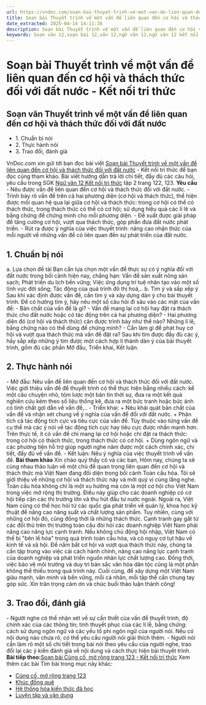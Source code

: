 ```yaml
---
url: https://vndoc.com/soan-bai-thuyet-trinh-ve-mot-van-de-lien-quan-den-co-hoi-va-thach-thuc-doi-voi-dat-nuoc-ket-noi-tri-thuc-330702
title: Soạn bài Thuyết trình về một vấn đề liên quan đến cơ hội và thách thức đối với đất nước - Kết nối tri thức - VnDoc.com
date_extracted: 2025-04-14 14:11:38
description: Soạn bài Thuyết trình về một vấn đề liên quan đến cơ hội và thách thức đối với đất nước - Kết nối tri thức được VnDoc.com sưu tầm và xin gửi tới bạn đọc cùng tham khảo.
keywords: Soạn văn 12,soạn bài 12,văn 12,ngữ văn 12,ngữ văn 12 kết nối tri thức,soạn ngữ văn 12,giải ngữ văn 12,soạn văn 12 kết nối tri thức,soạn văn 12 kết nối tri thức ngắn nhất,văn 12 kết nối tri thức,soạn văn 12 tập 2 trang 122 Kết nối tri thức,Soạn bài Thuyết trình về một vấn đề liên quan đến cơ hội và thách thức đối với đất nước Kết nối tri thức,Thuyết trình về một vấn đề liên quan đến cơ hội và thách thức đối với đất nước,soạn văn 12 tập 2 trang 122,soạn văn 12 tập 2 trang 123
---
```


# Soạn bài Thuyết trình về một vấn đề liên quan đến cơ hội và thách thức đối với đất nước - Kết nối tri thức
## Soạn văn Thuyết trình về một vấn đề liên quan đến cơ hội và thách thức đối với đất nước
  * 1\. Chuẩn bị nói
  * 2\. Thực hành nói
  * 3\. Trao đổi, đánh giá

VnDoc.com xin gửi tới bạn đọc bài viết [Soạn bài Thuyết trình về một vấn đề liên quan đến cơ hội và thách thức đối với đất nước](<https://vndoc.com/soan-bai-thuyet-trinh-ve-mot-van-de-lien-quan-den-co-hoi-va-thach-thuc-doi-voi-dat-nuoc-ket-noi-tri-thuc-330702>) \- Kết nối tri thức để bạn đọc cùng tham khảo. Bài viết hướng dẫn trả lời chi tiết, đầy đủ các câu hỏi, yêu cầu trong SGK [Ngữ văn 12 Kết nối tri thức](<https://vndoc.com/soan-van-12-ket-noi-tri-thuc>) tập 2 trang 122, 123.
**Yêu cầu**
\- Nêu được vấn đề liên quan đến cơ hội và thách thức đối với đất nước.
\- Trình bày rõ vấn đề trên cả hai phương diện \(cơ hội và thách thức\), thể hiện được mối quan hệ qua lại giữa cơ hội và thách thức: trong cơ hội có thể có thách thức, trong thách thức có thể có cơ hội; sử dụng hiệu quả các lí lẽ và bằng chứng để chứng minh cho mỗi phương diện.
\- Đề xuất được giải pháp để tăng cường cơ hội, vượt qua thách thức, góp phần đưa đất nước phát triển.
\- Rút ra được ý nghĩa của việc thuyết trình: nâng cao nhận thức của mỗi người về những vấn đề có liên quan đến sự phát triển của đất nước.
## 1\. Chuẩn bị nói
a. Lựa chọn đề tài
Bạn cần lựa chọn một vấn để thực sự có ý nghĩa đối với đất nước trong bối cảnh hiện nay, chẳng hạn: Vấn để sản xuất nông sản sạch; Phát triển du lịch bền vững; Việc ứng dụng trí tuệ nhân tạo vào một số lĩnh vực đời sống; Tác động của quá trình đô thị hoá,..
b. Tìm ý và sắp xếp ý
Sau khi xác định được vấn để, cần tìm ý và xây dựng dàn ý cho bài thuyết trình. Để có hướng tìm ý, hãy nêu một số câu hỏi đi sâu vào các mặt của vấn để:
\- Bản chất của vấn đề là gì?
\- Vấn đề mang lại cơ hội hay đặt ra thách thức cho đất nước hoặc có tác động trên cả hai phương diện?
\- Hai phương diện đó \(cơ hội và thách thức\) cân được trình bày như thế nào? Những lí lē, bằng chứng nào có thể dùng để chứng minh?
\- Cần làm gì để phát huy cơ hội và vượt qua thách thức mà vấn đề đặt ra?
Sau khi tìm được đầy đủ các ý, hāy sắp xếp những ý tìm được một cách hợp lí thành dàn ý của bài thuyết trình, gồm đủ các phần Mở đầu, Triển khai, Kết luận.
## 2\. Thực hành nói
\- Mở đầu: Nêu vấn đề liên quan đến cơ hội và thách thức đối với đất nước. Việc giới thiệu vấn đề để thuyết trình có thể thực hiện bằng nhiều cách: kể một câu chuyện nhỏ, tóm lược một bản tin thời sự, đưa ra một kết quả nghiên cứu kèm theo số liệu thống kê, đưa ra một bức tranh hoặc bức ảnh có tính chất gợi dẫn về vấn đề,..
\- Triển khai:
\+ Nêu khái quát bản chất của vấn để và nhận xét chung về ý nghĩa của vấn để đổi với đất nước.
\+ Phân tích cả tác động tích cực và tiêu cực của vấn để. Tùy thuộc vào từng vấn đề cụ thể mà các ý nói về tác động tích cực hay tiêu cực được nhấn mạnh hơn. Trên thực tế, ít có vấn đề chỉ mang lại cơ hội hoặc chi đặt ra thách thức: trong cơ hội có thách thức, trong thách thức có cơ hội.
\+ Dùng ngôn ngữ và các phương tiện hỗ trợ giúp người nghe năm được một cách chính xác, chi tiết, đầy đủ về vấn đề.
\- Kết luận: Nêu ý nghĩa của việc thuyết trình về vấn đề.
**Bài tham khảo**
Xin chào quý thầy cô và các bạn,
Hôm nay, chúng ta sẽ cùng nhau thảo luận về một chủ đề quan trọng liên quan đến cơ hội và thách thức mà Việt Nam đang đối diện trong bối cảnh Toàn cầu hóa. Tôi sẽ giới thiệu về những cơ hội và thách thức này và mời quý vị cùng lắng nghe.
Toàn cầu hóa không chỉ là một xu hướng mà còn là một cơ hội cho Việt Nam trong việc mở rộng thị trường. Điều này giúp cho các doanh nghiệp có cơ hội tiếp cận các thị trường lớn và thu hút đầu tư nước ngoài. Ngoài ra, Việt Nam cũng có thể học hỏi từ các quốc gia phát triển về quản lý, khoa học kỹ thuật để nâng cao năng suất và chất lượng sản phẩm.
Tuy nhiên, cùng với những cơ hội đó, cũng đồng thời là những thách thức. Cạnh tranh gay gắt từ các đối thủ trên thị trường toàn cầu đòi hỏi các doanh nghiệp Việt Nam phải nâng cao năng lực cạnh tranh. Nếu không chủ động hội nhập, Việt Nam có thể bị "bên lề hóa" trong quá trình toàn cầu hóa, và có nguy cơ tụt hậu về kinh tế và xã hội.
Để nắm bắt cơ hội và vượt qua thách thức này, chúng ta cần tập trung vào việc cải cách hành chính, nâng cao năng lực cạnh tranh của doanh nghiệp và phát triển nguồn nhân lực chất lượng cao. Đồng thời, việc bảo vệ môi trường và duy trì bản sắc văn hóa dân tộc cũng là một phần không thể thiếu trong quá trình này.
Cuối cùng, để xây dựng một Việt Nam giàu mạnh, văn minh và bền vững, mỗi cá nhân, mỗi tập thể cần chung tay góp sức.
Xin trân trọng cảm ơn và chúc buổi thảo luận thành công\!
## 3\. Trao đổi, đánh giá
\- Người nghe có thể nhận xét về sự cần thiết của vấn để thuyết trình, độ chính xác của các thông tin; tính thuyết phục của các lí lễ, bằng chứng: cách sử dụng ngôn ngữ và các yếu tố phi ngôn ngữ của người nói. Nếu có nội dung nào chưa rõ, có thể yêu cầu người nói giải thích thêm.
\- Người nói cần làm rõ một số chi tiết trong bài nói theo yêu cầu của người nghe, trao đổi lại các ý kiến đánh giá về nội dung và cách thực hiện bài thuyết trình.
**Bài tiếp theo:**[Soạn bài Củng cố, mở rộng trang 123 - Kết nối tri thức](<https://vndoc.com/soan-bai-cung-co-mo-rong-trang-123-ket-noi-tri-thuc-330706>)
Xem thêm các bài Tìm bài trong mục này khác:
  * [Củng cố, mở rộng trang 123](</soan-bai-cung-co-mo-rong-trang-123-ket-noi-tri-thuc-330706>)
  * [Khúc đồng quê](</soan-bai-khuc-dong-que-ket-noi-tri-thuc-330709>)
  * [Hệ thống hóa kiến thức đã học](</soan-bai-he-thong-hoa-kien-thuc-da-hoc-ket-noi-tri-thuc-330714>)
  * [Luyện tập và vận dụng](</soan-bai-luyen-tap-va-van-dung-ket-noi-tri-thuc-330716>)

